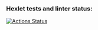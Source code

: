 ### Hexlet tests and linter status:
[![Actions Status](https://github.com/newTimesNewRoman/frontend-project-12/workflows/hexlet-check/badge.svg)](https://github.com/newTimesNewRoman/frontend-project-12/actions)